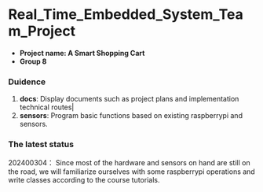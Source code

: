 # Real_Time_Embedded_System_Team_Project
- **Project name: A Smart Shopping Cart**  
- **Group 8**

### Duidence
1. **docs**: Display documents such as project plans and implementation technical routes|
2. **sensors**: Program basic functions based on existing raspberrypi and sensors.

### The latest status

202400304：
Since most of the hardware and sensors on hand are still on the road, we will familiarize ourselves with some raspberrypi operations and write classes according to the course tutorials.

